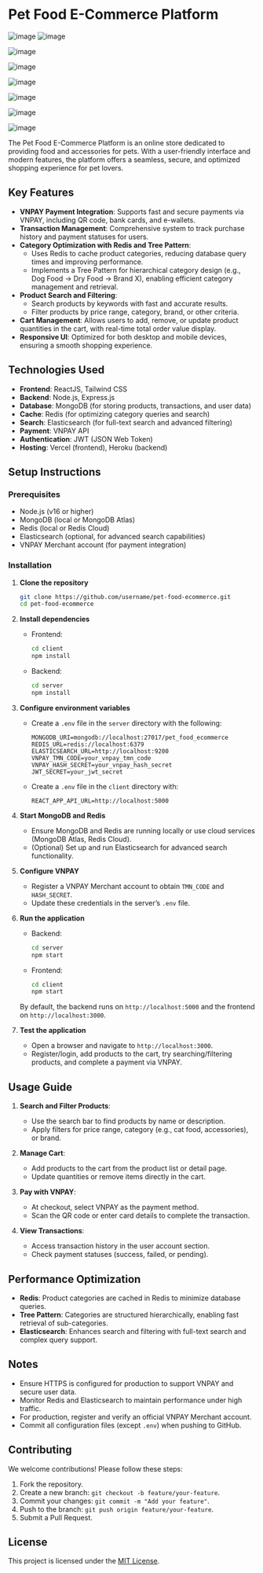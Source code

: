 


# Pet Food E-Commerce Platform

![image](https://github.com/user-attachments/assets/e397049b-1514-4148-9b62-95681d172404)
![image](https://github.com/user-attachments/assets/bf85e3b8-dc31-4e10-a2b9-75c0dde2289a)

![image](https://github.com/user-attachments/assets/4a4de4f3-beb8-4636-9c62-a2678c196a3d)

![image](https://github.com/user-attachments/assets/4dd43daf-a778-4f72-90f4-82307dd648cb)

![image](https://github.com/user-attachments/assets/e4f8aace-6062-4549-9286-331e6cc77a4c)

![image](https://github.com/user-attachments/assets/24cdde42-a521-428f-a21e-9ff1cd9bf680)


![image](https://github.com/user-attachments/assets/cd45c927-352a-417d-9fb3-a13f1c229f96)

![image](https://github.com/user-attachments/assets/dcee125a-0d01-4268-b26f-6622e0ef74e7)

The Pet Food E-Commerce Platform is an online store dedicated to providing food and accessories for pets. With a user-friendly interface and modern features, the platform offers a seamless, secure, and optimized shopping experience for pet lovers.

## Key Features

- **VNPAY Payment Integration**: Supports fast and secure payments via VNPAY, including QR code, bank cards, and e-wallets.
- **Transaction Management**: Comprehensive system to track purchase history and payment statuses for users.
- **Category Optimization with Redis and Tree Pattern**:
  - Uses Redis to cache product categories, reducing database query times and improving performance.
  - Implements a Tree Pattern for hierarchical category design (e.g., Dog Food → Dry Food → Brand X), enabling efficient category management and retrieval.
- **Product Search and Filtering**:
  - Search products by keywords with fast and accurate results.
  - Filter products by price range, category, brand, or other criteria.
- **Cart Management**: Allows users to add, remove, or update product quantities in the cart, with real-time total order value display.
- **Responsive UI**: Optimized for both desktop and mobile devices, ensuring a smooth shopping experience.

## Technologies Used

- **Frontend**: ReactJS, Tailwind CSS
- **Backend**: Node.js, Express.js
- **Database**: MongoDB (for storing products, transactions, and user data)
- **Cache**: Redis (for optimizing category queries and search)
- **Search**: Elasticsearch (for full-text search and advanced filtering)
- **Payment**: VNPAY API
- **Authentication**: JWT (JSON Web Token)
- **Hosting**: Vercel (frontend), Heroku (backend)

## Setup Instructions

### Prerequisites

- Node.js (v16 or higher)
- MongoDB (local or MongoDB Atlas)
- Redis (local or Redis Cloud)
- Elasticsearch (optional, for advanced search capabilities)
- VNPAY Merchant account (for payment integration)

### Installation

1. **Clone the repository**

   ```bash
   git clone https://github.com/username/pet-food-ecommerce.git
   cd pet-food-ecommerce
   ```

2. **Install dependencies**

   - Frontend:
     ```bash
     cd client
     npm install
     ```
   - Backend:
     ```bash
     cd server
     npm install
     ```

3. **Configure environment variables**

   - Create a `.env` file in the `server` directory with the following:
     ```
     MONGODB_URI=mongodb://localhost:27017/pet_food_ecommerce
     REDIS_URL=redis://localhost:6379
     ELASTICSEARCH_URL=http://localhost:9200
     VNPAY_TMN_CODE=your_vnpay_tmn_code
     VNPAY_HASH_SECRET=your_vnpay_hash_secret
     JWT_SECRET=your_jwt_secret
     ```
   - Create a `.env` file in the `client` directory with:
     ```
     REACT_APP_API_URL=http://localhost:5000
     ```

4. **Start MongoDB and Redis**

   - Ensure MongoDB and Redis are running locally or use cloud services (MongoDB Atlas, Redis Cloud).
   - (Optional) Set up and run Elasticsearch for advanced search functionality.

5. **Configure VNPAY**

   - Register a VNPAY Merchant account to obtain `TMN_CODE` and `HASH_SECRET`.
   - Update these credentials in the server’s `.env` file.

6. **Run the application**

   - Backend:
     ```bash
     cd server
     npm start
     ```
   - Frontend:
     ```bash
     cd client
     npm start
     ```

   By default, the backend runs on `http://localhost:5000` and the frontend on `http://localhost:3000`.

7. **Test the application**

   - Open a browser and navigate to `http://localhost:3000`.
   - Register/login, add products to the cart, try searching/filtering products, and complete a payment via VNPAY.

## Usage Guide

1. **Search and Filter Products**:
   - Use the search bar to find products by name or description.
   - Apply filters for price range, category (e.g., cat food, accessories), or brand.

2. **Manage Cart**:
   - Add products to the cart from the product list or detail page.
   - Update quantities or remove items directly in the cart.

3. **Pay with VNPAY**:
   - At checkout, select VNPAY as the payment method.
   - Scan the QR code or enter card details to complete the transaction.

4. **View Transactions**:
   - Access transaction history in the user account section.
   - Check payment statuses (success, failed, or pending).

## Performance Optimization

- **Redis**: Product categories are cached in Redis to minimize database queries.
- **Tree Pattern**: Categories are structured hierarchically, enabling fast retrieval of sub-categories.
- **Elasticsearch**: Enhances search and filtering with full-text search and complex query support.

## Notes

- Ensure HTTPS is configured for production to support VNPAY and secure user data.
- Monitor Redis and Elasticsearch to maintain performance under high traffic.
- For production, register and verify an official VNPAY Merchant account.
- Commit all configuration files (except `.env`) when pushing to GitHub.

## Contributing

We welcome contributions! Please follow these steps:

1. Fork the repository.
2. Create a new branch: `git checkout -b feature/your-feature`.
3. Commit your changes: `git commit -m "Add your feature"`.
4. Push to the branch: `git push origin feature/your-feature`.
5. Submit a Pull Request.

## License


This project is licensed under the [MIT License](LICENSE).
